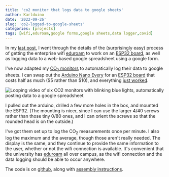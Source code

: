 ```yaml
---
title: 'co2 monitor that logs data to google sheets'
author: Karlduino
date: '2022-09-26'
slug: 'co2-logged-to-google-sheets'
categories: [projects]
tags: [wifi,eduroam,google forms,google sheets,data logger,covid]
---
```


In my [last
post](https://karlduino.org/2022/09/23/wifi-eduroam-google-forms/), I
went through the details of the (surprisingly easy) process of getting the enterprise wifi
[eduroam](https://eduroam.org) to work on an [ESP32
board](https://synthiam.com/Support/Hardware/Esp32-DevKit-v1), as well
as logging data to a web-based google spreadsheet using a google form.

I've now adapted my [CO<sub>2</sub>
monitors](https://karlduino.org/2022/09/22/co2-monitors/) to
automatically log their data to google sheets. I can swap out the
[Arduino Nano
Every](https://store.arduino.cc/products/arduino-nano-every) for an
[ESP32 board](https://synthiam.com/Support/Hardware/Esp32-DevKit-v1)
that costs half as much ($5 rather than $10), and everything [just
worked](https://karlduino/CO2monitorWifi).

![Looping video of six CO2 monitors with blinking blue lights, automatically posting data to a google spreadsheet](https://karlduino.org/images/wifi_co2_monitors.gif)

I pulled out the arduino, drilled a few more holes in the box,
and mounted the ESP32. (The mounting is nicer, since I can use the
larger 4/40 screws rather than those tiny 0/80 ones, and I can orient
the screws so that the rounded head is on the outside.)

I've got them set up to log the CO<sub>2</sub> measurements once per minute.
I also log the maximum and the average, though those aren't really
needed. The display is the same, and they continue to provide the same
information to the user, whether or not the wifi connection is
available. It's convenient that the university has
[eduroam](https://eduroam.org) all over campus, as the wifi connection
and the data logging should be able to occur anywhere.

The code is on [github](https://github.com/karlduino/CO2monitorWifi),
along with [assembly
instructions](https://karlduino.org/CO2monitorWifi/docs/instructions.html).

